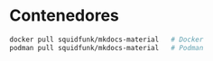 

# Contenedores

<!-- 
descargar la imagen oficial, la cual permite crear un contenedor ejecutable con Docker o con Podman.
 -->


```bash title="Descarga de imagen"
docker pull squidfunk/mkdocs-material   # Docker
podman pull squidfunk/mkdocs-material   # Podman
```
